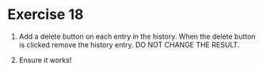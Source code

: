 # Exercise 18

1. Add a delete button on each entry in the history. When the delete button is clicked remove the history entry. DO NOT CHANGE THE RESULT.

2. Ensure it works!